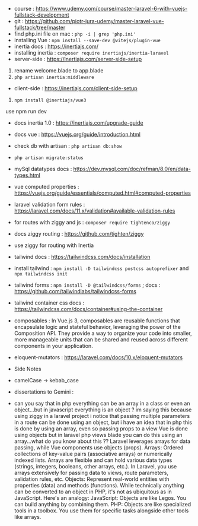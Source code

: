 - course : https://www.udemy.com/course/master-laravel-6-with-vuejs-fullstack-development
- git : https://github.com/piotr-jura-udemy/master-laravel-vue-fullstack/tree/master
- find php.ini file on mac : `php -i | grep 'php.ini'`
- installing Vue : `npm install --save-dev @vitejs/plugin-vue`
- inertia docs : https://inertiajs.com/
- installing inertia : `composer require inertiajs/inertia-laravel`
 - server-side : https://inertiajs.com/server-side-setup
 1. rename welcome.blade to app.blade
 2. `php artisan inertia:middleware`
 - client-side : https://inertiajs.com/client-side-setup
 1. `npm install @inertiajs/vue3`

use npm run dev

- docs inertia 1.0 : https://inertiajs.com/upgrade-guide
- docs vue : https://vuejs.org/guide/introduction.html

- check db with artisan : `php artisan db:show`
- `php artisan migrate:status`
- mySql datatypes docs : https://dev.mysql.com/doc/refman/8.0/en/data-types.html
- vue computed properties : https://vuejs.org/guide/essentials/computed.html#computed-properties
- laravel validation form rules : https://laravel.com/docs/11.x/validation#available-validation-rules
- for routes with ziggy and js : `composer require tightenco/ziggy`
- docs ziggy routing : https://github.com/tighten/ziggy
- use ziggy for routing with Inertia
- tailwind docs : https://tailwindcss.com/docs/installation
- install tailwind : `npm install -D tailwindcss postcss autoprefixer` and `npx tailwindcss init`
- tailwind forms : `npm install -D @tailwindcss/forms` ; docs : https://github.com/tailwindlabs/tailwindcss-forms
- tailwind container css docs : https://tailwindcss.com/docs/container#using-the-container 
- composables : In Vue.js 3, composables are reusable functions that encapsulate logic and stateful behavior, leveraging the power of the Composition API. They provide a way to organize your code into smaller, more manageable units that can be shared and reused across different components in your application.
- eloquent-mutators : https://laravel.com/docs/10.x/eloquent-mutators


- Side Notes

- camelCase -> kebab_case

- dissertations to Gemini : 
 - can you say that in php everything can be an array in a class or even an object...but in javascript everything is an object ? im saying this because using ziggy in a laravel project i notice that passing multiple parameters in a route can be done using an object, but i have an idea that in php this is done by using an array, even so passing props to a view Vue is done using objects but in laravel php views blade you can do this using an array...what do you know about this ??
 Laravel leverages arrays for data passing, while Vue components use objects (props).
 Arrays: Ordered collections of key-value pairs (associative arrays) or numerically indexed lists. Arrays are flexible and can hold various data types (strings, integers, booleans, other arrays, etc.). In Laravel, you use arrays extensively for passing data to views, route parameters, validation rules, etc.
Objects: Represent real-world entities with properties (data) and methods (functions). While technically anything can be converted to an object in PHP, it's not as ubiquitous as in JavaScript.
Here's an analogy:
JavaScript: Objects are like Legos. You can build anything by combining them.
PHP: Objects are like specialized tools in a toolbox. You use them for specific tasks alongside other tools like arrays.